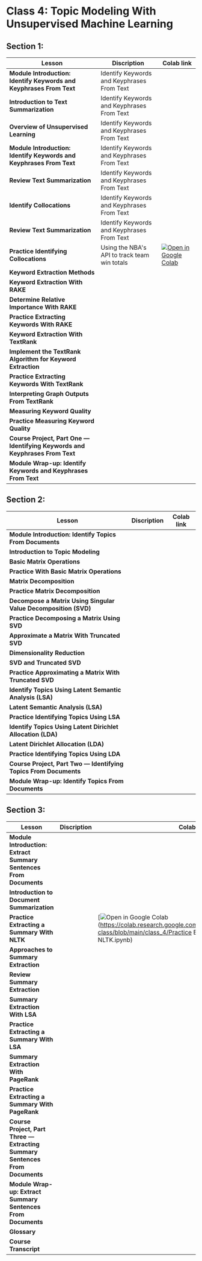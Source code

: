 
# Class 4: Topic Modeling With Unsupervised Machine Learning

## Section 1: 

| Lesson          |         Discription                                | Colab link    |
|-------------------|----------------------------------------------|------|
| **Module Introduction: Identify Keywords and Keyphrases From Text**   | Identify Keywords and Keyphrases From Text    |                                 
| **Introduction to Text Summarization**   | Identify Keywords and Keyphrases From Text    |                                  |
| **Overview of Unsupervised Learning**   | Identify Keywords and Keyphrases From Text    |                                  |
| **Module Introduction: Identify Keywords and Keyphrases From Text**   | Identify Keywords and Keyphrases From Text    |                                 
| **Review Text Summarization**   | Identify Keywords and Keyphrases From Text    |                                  |
| **Identify Collocations**   | Identify Keywords and Keyphrases From Text    |                                  |
| **Review Text Summarization**   | Identify Keywords and Keyphrases From Text    |                                  |
| **Practice Identifying Collocations**     | Using the NBA's API to track team win totals  |[![Open in Google Colab](https://colab.research.google.com/assets/colab-badge.svg)](https://colab.research.google.com/github/matsunagateitoku/stdp-class/blob/main/4.1.1.Practice_Comparing_Texts.ipynb) 
|**Keyword Extraction Methods**||
|**Keyword Extraction With RAKE**||
|**Determine Relative Importance With RAKE**||
|**Practice Extracting Keywords With RAKE**||
|**Keyword Extraction With TextRank**||
|**Implement the TextRank Algorithm for Keyword Extraction**||
|**Practice Extracting Keywords With TextRank**||
|**Interpreting Graph Outputs From TextRank**||
|**Measuring Keyword Quality**||
|**Practice Measuring Keyword Quality**||
|**Course Project, Part One — Identifying Keywords and Keyphrases From Text**||
|**Module Wrap-up: Identify Keywords and Keyphrases From Text**||


## Section 2: 
| Lesson          |         Discription                                | Colab link    |
|-------------------|----------------------------------------------|------|
|**Module Introduction: Identify Topics From Documents** ||
|**Introduction to Topic Modeling** ||
|**Basic Matrix Operations** ||
|**Practice With Basic Matrix Operations** ||
|**Matrix Decomposition** ||
|**Practice Matrix Decomposition** ||
|**Decompose a Matrix Using Singular Value Decomposition (SVD)** ||
|**Practice Decomposing a Matrix Using SVD**||
|**Approximate a Matrix With Truncated SVD**||
|**Dimensionality Reduction**||
|**SVD and Truncated SVD**||
|**Practice Approximating a Matrix With Truncated SVD**||
|**Identify Topics Using Latent Semantic Analysis (LSA)**||
|**Latent Semantic Analysis (LSA)**||
|**Practice Identifying Topics Using LSA**||
|**Identify Topics Using Latent Dirichlet Allocation (LDA)**||
|**Latent Dirichlet Allocation (LDA)**||
|**Practice Identifying Topics Using LDA**||
|**Course Project, Part Two — Identifying Topics From Documents**||
|**Module Wrap-up: Identify Topics From Documents**||

## Section 3: 
| Lesson          |         Discription                                | Colab link    |
|-------------------|----------------------------------------------|------|
|**Module Introduction: Extract Summary Sentences From Documents** ||
|**Introduction to Document Summarization** ||
|**Practice Extracting a Summary With NLTK** ||[![Open in Google Colab](https://colab.research.google.com/assets/colab-badge.svg)(https://colab.research.google.com/github/matsunagateitoku/stdp-class/blob/main/class_4/Practice Extracting a Summary With NLTK.ipynb) |
|**Approaches to Summary Extraction** ||
|**Review Summary Extraction** ||
|**Summary Extraction With LSA** ||
|**Practice Extracting a Summary With LSA** ||
|**Summary Extraction With PageRank** ||
|**Practice Extracting a Summary With PageRank** ||
|**Course Project, Part Three — Extracting Summary Sentences From Documents** ||
|**Module Wrap-up: Extract Summary Sentences From Documents** ||
|**Glossary** ||
|**Course Transcript** ||
